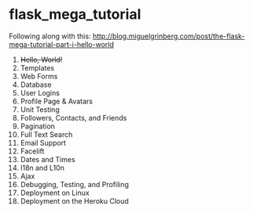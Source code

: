 # flask_mega_tutorial
Following along with this: http://blog.miguelgrinberg.com/post/the-flask-mega-tutorial-part-i-hello-world

1. ~~Hello, World!~~
2. Templates
3. Web Forms
4. Database
5. User Logins
6. Profile Page & Avatars
7. Unit Testing
8. Followers, Contacts, and Friends
9. Pagination
10. Full Text Search
11. Email Support
12. Facelift
13. Dates and Times
14. l18n and L10n
15. Ajax
16. Debugging, Testing, and Profiling
17. Deployment on Linux
18. Deployment on the Heroku Cloud
